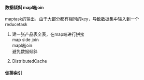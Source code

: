 #### 数据倾斜 map端join
maptask的输出，由于大部分都有相同的key，导致数据集中输入到一个reducetask

1. 建一张产品表全表，在map端进行拼接  
map side join  
map端join  
避免数据倾斜  

2. DistributedCache

#### 倒排索引

